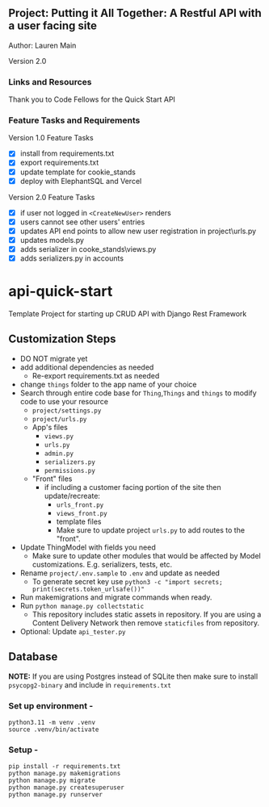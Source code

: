 ## Project: Putting it All Together: A Restful API with a user facing site

Author: Lauren Main

Version 2.0

### Links and Resources

Thank you to Code Fellows for the Quick Start API

### Feature Tasks and Requirements

Version 1.0 Feature Tasks

-[x] install from requirements.txt
-[x] export requirements.txt
-[x] update template for cookie_stands
-[x] deploy with ElephantSQL and Vercel

Version 2.0 Feature Tasks

-[x] if user not logged in `<CreateNewUser>` renders
-[x] users cannot see other users' entries
-[x] updates API end points to allow new user registration in project\urls.py
-[x] updates models.py
-[x] adds serializer in cooke_stands\views.py
-[x] adds serializers.py in accounts

# api-quick-start

Template Project for starting up CRUD API with Django Rest Framework

## Customization Steps

- DO NOT migrate yet
- add additional dependencies as needed
  - Re-export requirements.txt as needed
- change `things` folder to the app name of your choice
- Search through entire code base for `Thing`,`Things` and `things` to modify code to use your resource
  - `project/settings.py`
  - `project/urls.py`
  - App's files
    - `views.py`
    - `urls.py`
    - `admin.py`
    - `serializers.py`
    - `permissions.py`
  - "Front" files
    - if including a customer facing portion of the site then update/recreate:
      - `urls_front.py`
      - `views_front.py`
      - template files
      - Make sure to update project `urls.py` to add routes to the "front".
- Update ThingModel with fields you need
  - Make sure to update other modules that would be affected by Model customizations. E.g. serializers, tests, etc.
- Rename `project/.env.sample` to `.env` and update as needed
  - To generate secret key use `python3 -c "import secrets; print(secrets.token_urlsafe())"`
- Run makemigrations and migrate commands when ready.
- Run `python manage.py collectstatic`
  - This repository includes static assets in repository. If you are using a Content Delivery Network then remove `staticfiles` from repository.
- Optional: Update `api_tester.py`

## Database

**NOTE:** If you are using Postgres instead of SQLite then make sure to install `psycopg2-binary` and include in `requirements.txt`

### Set up environment -

    python3.11 -m venv .venv
    source .venv/bin/activate

### Setup -

    pip install -r requirements.txt
    python manage.py makemigrations
    python manage.py migrate
    python manage.py createsuperuser
    python manage.py runserver
